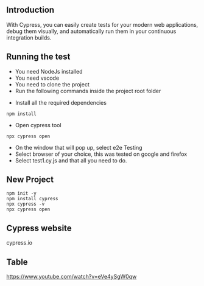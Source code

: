 ## Introduction
With Cypress, you can easily create tests for your modern web applications, debug them visually, and automatically run them in your continuous integration builds.

## Running the test
 * You need NodeJs installed
 * You need vscode
 * You need to clone the project
 * Run the following commands inside the project root folder
 - Install all the required dependencies
```
npm install
```

- Open cypress tool
```
npx cypress open
```
* On the window that will pop up, select e2e Testing
* Select browser of your choice, this was tested on google and firefox
* Select test1.cy.js and that all you need to do.


## New Project
```
npm init -y
npm install cypress
npx cypress -v
npx cypress open
```

## Cypress website
cypress.io

## Table
https://www.youtube.com/watch?v=eVe4ySgW0qw
